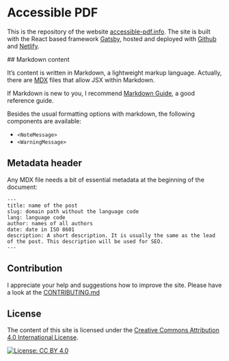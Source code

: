 # Accessible PDF

This is the repository of the website [accessible-pdf.info](https://accessible-pdf.info). The site is built with the React based framework [Gatsby](https://www.gatsbyjs.com/), hosted and deployed with [Github](https://github.com/) and [Netlify](https://www.netlify.com/).

## Markdown content

It’s content is written in Markdown, a lightweight markup language. Actually, there are [MDX](https://mdxjs.com/) files that allow JSX within Markdown.

If Markdown is new to you, I recommend [Markdown Guide](https://www.markdownguide.org/), a good reference guide.

Besides the usual formatting options with markdown, the following components are available:

- `<NoteMessage>` 
- `<WarningMessage>`

## Metadata header

Any MDX file needs a bit of essential metadata at the beginning of the document:

```
---
title: name of the post
slug: domain path without the language code
lang: language code
author: names of all authors
date: date in ISO 8601 
description: A short description. It is usually the same as the lead of the post. This description will be used for SEO.
---
```

## Contribution

I appreciate your help and suggestions how to improve the site. Please have a look at the [CONTRIBUTING.md](CONTRIBUTING.md)

## License

The content of this site is licensed under the [Creative Commons Attribution 4.0 International License](http://creativecommons.org/licenses/by/4.0/).

[![License: CC BY 4.0](https://img.shields.io/badge/License-CC%20BY%204.0-lightgrey.svg)](https://creativecommons.org/licenses/by/4.0/)